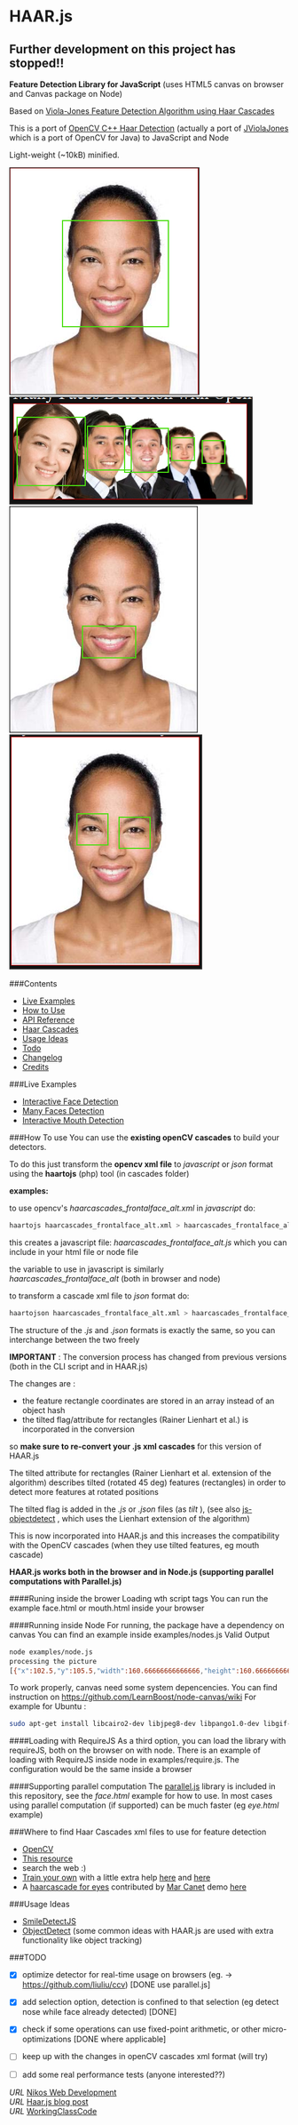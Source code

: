 # HAAR.js 

## Further development on this project has stopped!!


__Feature Detection Library for JavaScript__    (uses HTML5 canvas on browser and Canvas package on Node)

Based on [Viola-Jones Feature Detection Algorithm using Haar Cascades](http://www.cs.cmu.edu/~efros/courses/LBMV07/Papers/viola-cvpr-01.pdf)

This is a port of [OpenCV C++ Haar Detection](http://opencv.org/) (actually a port of [JViolaJones](http://code.google.com/p/jviolajones/) which is a port of OpenCV for Java) to JavaScript and Node

Light-weight (~10kB) minified.

[![Haar.js Face Detection](/examples/haar-face-detection.png)](http://foo123.github.com/examples/face-detection/)
[![Haar.js Many Faces Detection](/examples/haar-faces-detection.png)](http://foo123.github.com/examples/faces-detection/)
[![Haar.js Mouth Detection](/examples/haar-mouth-detection.png)](http://foo123.github.com/examples/mouth-detection/)
![Haar.js Eyes Detection](/examples/haar-eyes-detection.png)

###Contents

* [Live Examples](#live-examples)
* [How to Use](#how-to-use)
* [API Reference](/api-reference.md)
* [Haar Cascades](#where-to-find-haar-cascades-xml-files-to-use-for-feature-detection)
* [Usage Ideas](#usage-ideas)
* [Todo](#todo)
* [Changelog](/changelog.md)
* [Credits](/credits.md)

###Live Examples
* [Interactive Face Detection](http://foo123.github.com/examples/face-detection/)
* [Many Faces Detection](http://foo123.github.com/examples/faces-detection/)
* [Interactive Mouth Detection](http://foo123.github.com/examples/mouth-detection/)


###How To use
You can use the __existing openCV cascades__  to build your detectors.

To do this just transform the __opencv xml file__ to *javascript* or *json* format
using the __haartojs__ (php) tool (in cascades folder)

__examples:__

to use opencv's *haarcascades_frontalface_alt.xml*  in *javascript* do:

```bash
haartojs haarcascades_frontalface_alt.xml > haarcascades_frontalface_alt.js
```

this creates a javascript file:   *haarcascades_frontalface_alt.js*
which you can include in your html file or node file

the variable to use in javascript is similarly  
*haarcascades_frontalface_alt*  (both in browser and node)

to transform a cascade xml file to *json* format do:

```bash
haartojson haarcascades_frontalface_alt.xml > haarcascades_frontalface_alt.json
```

The structure of the *.js* and *.json* formats is exactly the same, so you can interchange between the two freely


__IMPORTANT__ : The conversion process has changed from previous versions (both in the CLI script and in HAAR.js)

The changes are :

* the feature rectangle coordinates are stored in an array instead of an object hash
* the tilted flag/attribute for rectangles (Rainer Lienhart et al.) is incorporated in the conversion

so __make sure to re-convert your .js xml cascades__ for this version of HAAR.js

The tilted attribute for rectangles (Rainer Lienhart et al. extension of the algorithm) describes tilted (rotated 45 deg) features (rectangles)
in order to detect more features at rotated positions

The tilted flag is added in the *.js* or *.json* files (as *tilt* ), 
(see also [js-objectdetect](https://github.com/mtschirs/js-objectdetect) , which uses the Lienhart extension of the algorithm)

This is now incorporated into HAAR.js and this increases the compatibility 
with the OpenCV cascades (when they use tilted features, eg mouth cascade)


__HAAR.js works both in the browser and in Node.js (supporting parallel computations with Parallel.js)__


####Runing inside the brower
 Loading wth script tags
    You can run the example face.html or mouth.html inside your browser

####Running inside Node
 For running, the package have a dependency on canvas
 You can find an example inside examples/nodes.js
Valid Output
```bash
node examples/node.js 
processing the picture
[{"x":102.5,"y":105.5,"width":160.66666666666666,"height":160.66666666666666}]
```

To work properly, canvas need some system depencencies.
You can find instruction on https://github.com/LearnBoost/node-canvas/wiki
For example for Ubuntu : 
```bash
sudo apt-get install libcairo2-dev libjpeg8-dev libpango1.0-dev libgif-dev
```

####Loading with RequireJS
 As a third option, you can load the library with requireJS, both on the browser on with node.
There is an example of loading with RequireJS inside node in examples/require.js.
The configuration would be the same inside a browser


####Supporting parallel computation
 The [parallel.js](https://github.com/adambom/parallel.js) library is included in this repository, see the _face.html_ example for how to use.
 In most cases using parallel computation (if supported) can be much faster (eg _eye.html_ example)


###Where to find Haar Cascades xml files to use for feature detection
* [OpenCV](http://opencv.org/)
* [This resource](http://alereimondo.no-ip.org/OpenCV/34)
* search the web :)
* [Train your own](http://docs.opencv.org/doc/user_guide/ug_traincascade.html) with a little extra help [here](http://note.sonots.com/SciSoftware/haartraining.html) and [here](http://coding-robin.de/2013/07/22/train-your-own-opencv-haar-classifier.html)
* A [haarcascade for eyes](http://www-personal.umich.edu/~shameem/haarcascade_eye.html) contributed by [Mar Canet](https://github.com/mcanet) demo [here](/examples/eye.html)



###Usage Ideas
* [SmileDetectJS](https://github.com/roironn/SmileDetectJS)
* [ObjectDetect](https://github.com/mtschirs/js-objectdetect) (some common ideas with HAAR.js are used with extra functionality like object tracking)



###TODO
- [x] optimize detector for real-time usage on browsers (eg. -> https://github.com/liuliu/ccv) [DONE use parallel.js]
- [x] add selection option, detection is confined to that selection (eg detect nose while face already detected) [DONE]
- [x] check if some operations can use fixed-point arithmetic, or other micro-optimizations [DONE where applicable]
- [ ] keep up with the changes in openCV cascades xml format (will try)
- [ ] add some real performance tests (anyone interested??)


*URL* [Nikos Web Development](http://nikos-web-development.netai.net/ "Nikos Web Development")  
*URL* [Haar.js blog post](http://nikos-web-development.netai.net/blog/haar-js-feature-detection-in-javascript-and-html5-canvas/ "Haar.js blog post")  
*URL* [WorkingClassCode](http://workingclasscode.uphero.com/ "Working Class Code")  
